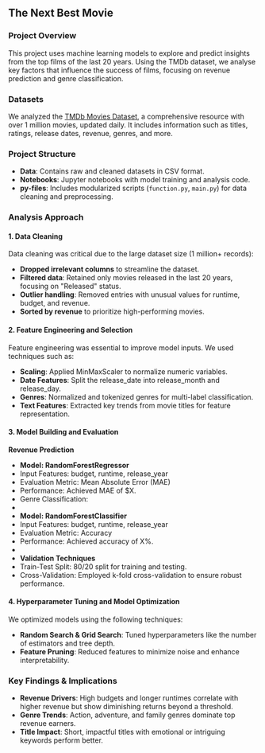 ## The Next Best Movie 

### Project Overview
This project uses machine learning models to explore and predict insights from the top films of the last 20 years. Using the TMDb dataset, we analyse key factors that influence the success of films, focusing on revenue prediction and genre classification.

### Datasets
We analyzed the [TMDb Movies Dataset](https://www.kaggle.com/datasets/asaniczka/tmdb-movies-dataset-2023-930k-movies), a comprehensive resource with over 1 million movies, updated daily. It includes information such as titles, ratings, release dates, revenue, genres, and more.

### Project Structure
- **Data**: Contains raw and cleaned datasets in CSV format.  
- **Notebooks**: Jupyter notebooks with model training and analysis code.  
- **py-files**: Includes modularized scripts (`function.py`, `main.py`) for data cleaning and preprocessing.  

### Analysis Approach

#### 1. Data Cleaning
Data cleaning was critical due to the large dataset size (1 million+ records):

- **Dropped irrelevant columns** to streamline the dataset.  
- **Filtered data**: Retained only movies released in the last 20 years, focusing on "Released" status.  
- **Outlier handling**: Removed entries with unusual values for runtime, budget, and revenue.  
- **Sorted by revenue** to prioritize high-performing movies.

#### 2. Feature Engineering and Selection 
Feature engineering was essential to improve model inputs. We used techniques such as:

- **Scaling**: Applied MinMaxScaler to normalize numeric variables.
- **Date Features**: Split the release_date into release_month and release_day.
- **Genres**: Normalized and tokenized genres for multi-label classification.
- **Text Features**: Extracted key trends from movie titles for feature representation.

#### 3. Model Building and Evaluation

**Revenue Prediction**

- **Model: RandomForestRegressor**
- Input Features: budget, runtime, release_year
- Evaluation Metric: Mean Absolute Error (MAE)
- Performance: Achieved MAE of $X.
- Genre Classification:
- <br/>
- **Model: RandomForestClassifier**
- Input Features: budget, runtime, release_year
- Evaluation Metric: Accuracy
- Performance: Achieved accuracy of X%.
- <br/>
- **Validation Techniques**
- Train-Test Split: 80/20 split for training and testing.
- Cross-Validation: Employed k-fold cross-validation to ensure robust performance.

#### 4. Hyperparameter Tuning and Model Optimization
We optimized models using the following techniques:

- **Random Search & Grid Search**: Tuned hyperparameters like the number of estimators and tree depth.
- **Feature Pruning**: Reduced features to minimize noise and enhance interpretability.

### Key Findings & Implications
- **Revenue Drivers**: High budgets and longer runtimes correlate with higher revenue but show diminishing returns beyond a threshold.
- **Genre Trends**: Action, adventure, and family genres dominate top revenue earners.
- **Title Impact**: Short, impactful titles with emotional or intriguing keywords perform better.
